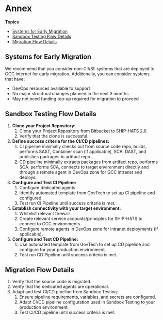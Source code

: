# Annex


**Topics**
- [Systems for Early Migration](#systems-for-early-migration)
- [Sandbox Testing Flow Details](#sandbox-testing-flow-details)
- [Migration Flow Details](#migration-flow-details)


## Systems for Early Migration  

We recommend that you consider non-CII/SII systems that are deployed to GCC Internet for early migration. Additionally, you can consider systems that have:

- DevOps resources available to support
- No major structural changes planned in the next 3 months
- May not need funding top-up required for migration to proceed


## Sandbox Testing Flow Details

1.	**Clone your Project Repository:** 
    1. Clone your Project Repository from Bitbucket to SHIP-HATS 2.0. 
    1.	Verify that the clone is successful.
1.	**Define success criteria for the CI/CD pipelines:**
    1. CI pipeline minimally checks out from source code repo, builds, performs SAST, Container scan (if applicable), SCA, DAST, and publishes packages to artifact repo.
    1. CD pipeline minimally extracts packages from artifact repo, performs SCA, performs SCA, connects to target environment directly and through a remote agent in DevOps zone for GCC intranet and deploys.
1.	**Configure and Test CI Pipeline:**
    1.	Configure dedicated agents.
    1.	Identify automated template from GovTech to set up CI pipeline and configured.
    1.	Test run CI Pipeline until success criteria is met.
1.	**Establish connectivity with your target environment:** 
    1. Whitelist relevant firewall.
    1. Create relevant service accounts/principles for SHIP-HATS to connect to GCC environments.
    1. Configure remote agents in DevOps zone for intranet deployments (if applicable).
1.	**Configure and Test CD Pipeline:**
    1. Use automated template from GovTech to set up CD pipeline and configure for your production environment.
    1. Test run CD Pipeline until success criteria is met. 

## Migration Flow Details

1. Verify that the source code is migrated.
1. Verify that the dedicated agents are operational.
2. Adapt and test CI/CD pipeline from Sandbox Testing: 
    1. Ensure pipeline requirements, variables, and secrets are configured.
    1. Adapt CI/CD pipeline configuration used in Sandbox Testing to your production environment.
    1. Test CI/CD pipeline until success criteria is met.
